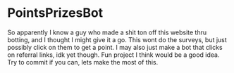 # PointsPrizesBot
So apparently I know a guy who made a shit ton off this website thru botting, and I thought I might give it a go. This wont do the surveys, but just possibly click on them to get a point. I may also just make a bot that clicks on referral links, idk yet though. Fun project I think would be a good idea. Try to commit if you can, lets make the most of this. 
